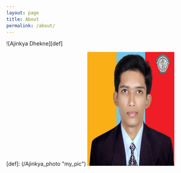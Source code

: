 ```yaml
---
layout: page
title: About 
permalink: /about/
---
```



![Ajinkya Dhekne][def] 


[def]: (/Ajinkya_photo "my_pic")
<img src="/Ajinkya_photo" alt= "my_pic" width="230" height="300">
